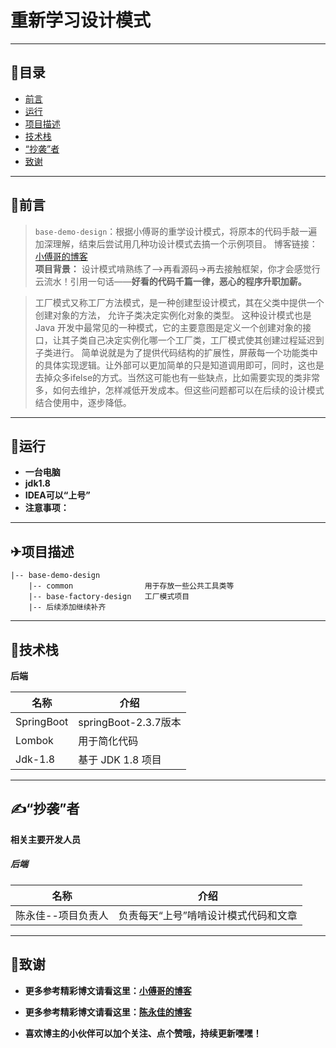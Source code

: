 # 重新学习设计模式

----------------------
## 📖目录

* [前言](#1)
* [运行](#2)
* [项目描述](#3)
* [技术栈](#4)
* [“抄袭”者](#5)
* [致谢](#6)

----------------------
### <h2 id="1">🌂前言</h2>

> `base-demo-design`：根据小傅哥的重学设计模式，将原本的代码手敲一遍加深理解，结束后尝试用几种功设计模式去搞一个示例项目。
> 博客链接：[小傅哥的博客](https://bugstack.cn)
>\
> **项目背景：**
> 设计模式啃熟练了-->再看源码->再去接触框架，你才会感觉行云流水！引用一句话——**好看的代码千篇一律，恶心的程序升职加薪。**

> 工厂模式又称工厂方法模式，是一种创建型设计模式，其在父类中提供一个创建对象的方法， 允许子类决定实例化对象的类型。
> 这种设计模式也是 Java 开发中最常见的一种模式，它的主要意图是定义一个创建对象的接口，让其子类自己决定实例化哪一个工厂类，工厂模式使其创建过程延迟到子类进行。
> 简单说就是为了提供代码结构的扩展性，屏蔽每一个功能类中的具体实现逻辑。让外部可以更加简单的只是知道调用即可，同时，这也是去掉众多ifelse的方式。当然这可能也有一些缺点，比如需要实现的类非常多，如何去维护，怎样减低开发成本。但这些问题都可以在后续的设计模式结合使用中，逐步降低。

-----------------------
### <h2 id="2">🚄运行</h2>

- **一台电脑**
- **jdk1.8**
- **IDEA可以“上号”**
- **注意事项：**

-----------------------
### <h2 id="3">✈项目描述</h2>

```
|-- base-demo-design
    |-- common                用于存放一些公共工具类等
    |-- base-factory-design   工厂模式项目
    |-- 后续添加继续补齐
```

-----------------------
### <h2 id="4">🚀技术栈</h2>

**后端**

名称 | 介绍
----|------
SpringBoot | springBoot-2.3.7版本
Lombok | 用于简化代码
Jdk-1.8 | 基于 JDK 1.8 项目

---------------------------
### <h2 id="5">✍“抄袭”者</h2>

**相关主要开发人员**

##### 后端

名称 | 介绍
----|------
陈永佳--项目负责人 | 负责每天“上号”啃啃设计模式代码和文章

---------------------------
### <h2 id="6">🎉致谢</h2>

- **更多参考精彩博文请看这里：[小傅哥的博客](https://bugstack.cn)**

- **更多参考精彩博文请看这里：[陈永佳的博客](https://blog.csdn.net/mrs_chens)**

- **喜欢博主的小伙伴可以加个关注、点个赞哦，持续更新嘿嘿！**